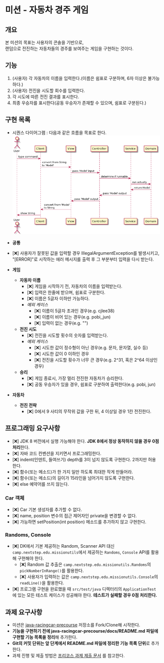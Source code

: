 # 미션 - 자동차 경주 게임

## 개요

본 미션의 목표는 사용자의 콘솔을 기반으로,  
랜덤으로 전진하는 자동차들의 경주를 보여주는 게임을 구현하는 것이다.

## 기능

1. (사용자) 각 자동차의 이름을 입력한다.(이름은 쉼표로 구분하며, 6자 이상은 불가능하다.)
2. (사용자) 전진을 시도할 회수를 입력한다.
3. 각 시도에 따른 전진 결과를 표시한다.
4. 최종 우승자를 표시한다(공동 우승자가 존재할 수 있으며, 쉼표로 구분된다.)

## 구현 목록

- 시퀀스 다이어그램 : 다음과 같은 흐름을 목표로 한다.
  ![sequence](./sequence.png)

- **공통**
- [❌] 사용자가 잘못된 값을 입력할 경우 IllegalArgumentException를 발생시키고,  
  "[ERROR]"로 시작하는 에러 메시지를 출력 후 그 부분부터 입력을 다시 받는다.
- **게임**
    - **자동차 이름**
        - [❌] 게임을 시작하기 전, 자동차의 이름을 입력받는다.
        - [❌] 입력은 한줄에 받으며, 쉼표로 구분한다.
        - [❌] 이름은 5글자 이하만 가능하다.
        - *예외 케이스*
            - [❌] 이름이 5글자 초과인 경우(e.g. cjlee38)
            - [❌] 이름이 비어 있는 경우(e.g. pobi,,jun)
            - [❌] 입력이 없는 경우(e.g. "")
    - **전진 시도**
        - [❌] 전진을 시도할 횟수의 숫자를 입력받는다.
        - *예외 케이스*
            - [❌] 시도한 값이 정수형이 아닌 경우(e.g. 문자, 문자열, 실수 등)
            - [❌] 시도한 값이 0 이하인 경우
            - [❌] 전진을 시도할 횟수가 너무 큰 경우(e.g. 2^31, 혹은 2^64 이상인경우)
    - **승리**
        - [❌] 게임 종료시, 가장 멀리 전진한 자동차가 승리한다.
        - [❌] 공동 우승자가 있을 경우, 쉼표로 구분하여 출력한다(e.g. pobi, jun)
- **자동차**
    - **전진 전략**
        - [❌] 0에서 9 사티의 무작위 값을 구한 뒤, 4 이상일 경우 1칸 전진한다.

## 프로그래밍 요구사항

- [❌] JDK 8 버전에서 실행 가능해야 한다. **JDK 8에서 정상 동작하지 않을 경우 0점 처리**한다.
- [❌] 자바 코드 컨벤션을 지키면서 프로그래밍한다.
- [❌] indent(인덴트, 들여쓰기) depth를 3이 넘지 않도록 구현한다. 2까지만 허용한다.
- [❌] 함수(또는 메소드)가 한 가지 일만 하도록 최대한 작게 만들어라.
- [❌] 함수(또는 메소드)의 길이가 15라인을 넘어가지 않도록 구현한다.
- [❌] else 예약어를 쓰지 않는다.

### Car 객체

- [❌] Car 기본 생성자를 추가할 수 없다.
- [❌] name, position 변수의 접근 제어자인 private을 변경할 수 없다.
- [❌] 가능하면 setPosition(int position) 메소드를 추가하지 않고 구현한다.

### Randoms, Console

- [❌] DK에서 기본 제공하는 Random, Scanner API 대신 `camp.nextstep.edu.missionutils`에서 제공하는 `Randoms`, `Console` API를 활용해 구현해야 한다.
    - [❌] Random 값 추출은 `camp.nextstep.edu.missionutils.Randoms`의 `pickNumberInRange()`를 활용한다.
    - [❌] 사용자가 입력하는 값은 `camp.nextstep.edu.missionutils.Console`의 `readLine()`을 활용한다.
- [❌] 프로그램 구현을 완료했을 때 `src/test/java` 디렉터리의 `ApplicationTest`에 있는 모든 테스트 케이스가 성공해야 한다. **테스트가 실패할 경우 0점 처리한다.**

## 과제 요구사항

- 미션은 [java-racingcar-precourse](https://github.com/woowacourse/java-racingcar-precourse) 저장소를 Fork/Clone해 시작한다.
- **기능을 구현하기 전에 java-racingcar-precourse/docs/README.md 파일에 구현할 기능 목록을 정리**해 추가한다.
- **Git의 커밋 단위는 앞 단계에서 README.md 파일에 정리한 기능 목록 단위**로 추가한다.
- 과제 진행 및 제출 방법은 [프리코스 과제 제출 문서](https://github.com/woowacourse/woowacourse-docs/tree/master/precourse) 를 참고한다.

